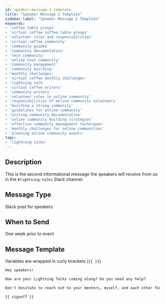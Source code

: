 ```yaml
---
id: speaker-message-2-template
title: "Speaker Message 2 Template"
sidebar_label: "Speaker Message 2 Template"
keywords: 
- 'coffee table groups'
- 'virtual coffee coffee table groups'
- 'volunteer roles and responsibilities'
- 'virtual coffee community'
- 'community guides'
- 'community documentation'
- 'tech community'
- 'online tech community'
- 'community management'
- 'community building'
- 'monthly challenges'
- 'virtual coffee monthly challenges'
- 'lightning talk'
- 'virtual coffee writers'
- 'community writers'
- 'volunteer roles in online community'
- 'responsibilities of online community volunteers'
- 'building a strong community'
- 'guidelines for online community'
- 'writing community documentation'
- 'online community building strategies'
- 'effective community management techniques'
- 'monthly challenges for online communities'
- 'planning online community events'
tags: 
- 'lightning talks'
---
```


## Description

This is the second informational message the speakers will receive from us in the `#lightning-talks` Slack channel.

## Message Type

Slack post for speakers

## When to Send

One week prior to event

## Message Template

Variables are wrapped in curly brackets (`{{ }}`).

````md
Hey speakers!

How are your Lightning Talks coming along? Do you need any help?

Don't hesitate to reach out to your mentors, myself, and each other for support!

{{ signoff }}
````
